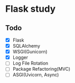 # Flask study

## Todo
- [x] Flask
- [x] SQLAlchemy 
- [x] WSGI(Gunicorn)
- [x] Logger
- [ ] Log File Rotation
- [ ] Package Refactoring(MVC)
- [ ] ASGI(Uvicorn, Async)
